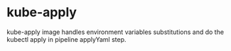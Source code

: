 # kube-apply

kube-apply image handles environment variables substitutions and do the kubectl apply in pipeline applyYaml step.
